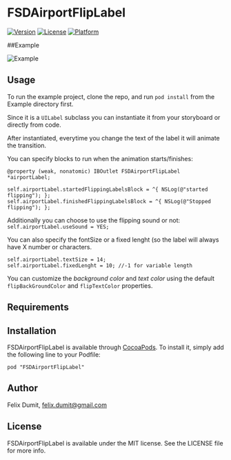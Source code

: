 # FSDAirportFlipLabel

<!--[![CI Status](http://img.shields.io/travis/Felix Dumit/FSDAirportFlipLabel.svg?style=flat)](https://travis-ci.org/Felix Dumit/FSDAirportFlipLabel)-->
[![Version](https://img.shields.io/cocoapods/v/FSDAirportFlipLabel.svg?style=flat)](http://cocoadocs.org/docsets/FSDAirportFlipLabel)
[![License](https://img.shields.io/cocoapods/l/FSDAirportFlipLabel.svg?style=flat)](http://cocoadocs.org/docsets/FSDAirportFlipLabel)
[![Platform](https://img.shields.io/cocoapods/p/FSDAirportFlipLabel.svg?style=flat)](http://cocoadocs.org/docsets/FSDAirportFlipLabel)

##Example

![Example](http://gifyu.com/images/temp.gif)

## Usage

To run the example project, clone the repo, and run `pod install` from the Example directory first.

Since it is a `UILabel` subclass you can instantiate it from your storyboard or directly from code.

After instantiated, everytime you change the text of the label it will animate the transition.

You can specify blocks to run when the animation starts/finishes:

```objc
@property (weak, nonatomic) IBOutlet FSDAirportFlipLabel *airportLabel;

self.airportLabel.startedFlippingLabelsBlock = ^{ NSLog(@"started flipping"); };
self.airportLabel.finishedFlippingLabelsBlock = ^{ NSLog(@"Stopped flipping"); };

```

Additionally you can choose to use the flipping sound or not:
`self.airportLabel.useSound = YES;`

You can also specify the fontSize or a fixed lenght (so the label will always have X number or characters.
```objc
self.airportLabel.textSize = 14;
self.airportLabel.fixedLenght = 10; //-1 for variable length
```

You can customize the *background color* and *text color* using the default `flipBackGroundColor` and `flipTextColor` properties.

## Requirements

## Installation

FSDAirportFlipLabel is available through [CocoaPods](http://cocoapods.org). To install
it, simply add the following line to your Podfile:

    pod "FSDAirportFlipLabel"

## Author

Felix Dumit, felix.dumit@gmail.com

## License

FSDAirportFlipLabel is available under the MIT license. See the LICENSE file for more info.

